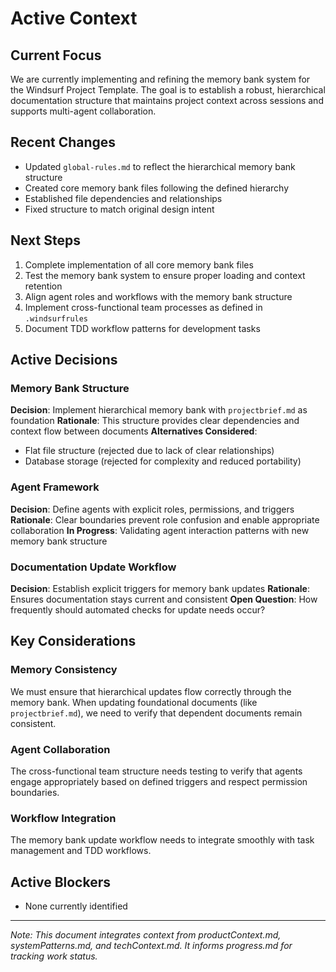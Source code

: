 # Active Context

## Current Focus
We are currently implementing and refining the memory bank system for the Windsurf Project Template. The goal is to establish a robust, hierarchical documentation structure that maintains project context across sessions and supports multi-agent collaboration.

## Recent Changes
- Updated `global-rules.md` to reflect the hierarchical memory bank structure
- Created core memory bank files following the defined hierarchy
- Established file dependencies and relationships
- Fixed structure to match original design intent

## Next Steps
1. Complete implementation of all core memory bank files
2. Test the memory bank system to ensure proper loading and context retention
3. Align agent roles and workflows with the memory bank structure
4. Implement cross-functional team processes as defined in `.windsurfrules`
5. Document TDD workflow patterns for development tasks

## Active Decisions

### Memory Bank Structure
**Decision**: Implement hierarchical memory bank with `projectbrief.md` as foundation
**Rationale**: This structure provides clear dependencies and context flow between documents
**Alternatives Considered**:
- Flat file structure (rejected due to lack of clear relationships)
- Database storage (rejected for complexity and reduced portability)

### Agent Framework
**Decision**: Define agents with explicit roles, permissions, and triggers
**Rationale**: Clear boundaries prevent role confusion and enable appropriate collaboration
**In Progress**: Validating agent interaction patterns with new memory bank structure

### Documentation Update Workflow
**Decision**: Establish explicit triggers for memory bank updates
**Rationale**: Ensures documentation stays current and consistent
**Open Question**: How frequently should automated checks for update needs occur?

## Key Considerations

### Memory Consistency
We must ensure that hierarchical updates flow correctly through the memory bank. When updating foundational documents (like `projectbrief.md`), we need to verify that dependent documents remain consistent.

### Agent Collaboration
The cross-functional team structure needs testing to verify that agents engage appropriately based on defined triggers and respect permission boundaries.

### Workflow Integration
The memory bank update workflow needs to integrate smoothly with task management and TDD workflows.

## Active Blockers
- None currently identified

---
*Note: This document integrates context from productContext.md, systemPatterns.md, and techContext.md. It informs progress.md for tracking work status.*
